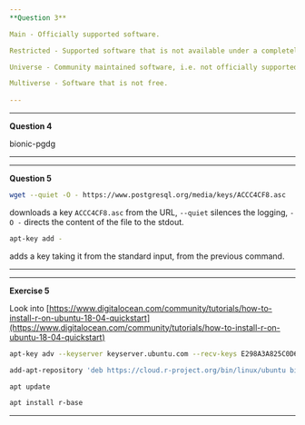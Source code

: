 ```yaml
---
**Question 3**

Main - Officially supported software.

Restricted - Supported software that is not available under a completely free license.

Universe - Community maintained software, i.e. not officially supported software.

Multiverse - Software that is not free.
 
---
```


---
**Question 4**

bionic-pgdg
 
---

---
**Question 5**


```bash
wget --quiet -O - https://www.postgresql.org/media/keys/ACCC4CF8.asc 
```

downloads a key `ACCC4CF8.asc` from the URL, `--quiet` silences the logging, `-O -` directs the content of the file to the stdout.    

```bash
apt-key add -
```

adds a key taking it from the standard input, from the previous command.

---


---
**Exercise 5**


Look into [https://www.digitalocean.com/community/tutorials/how-to-install-r-on-ubuntu-18-04-quickstart](https://www.digitalocean.com/community/tutorials/how-to-install-r-on-ubuntu-18-04-quickstart)

```bash
apt-key adv --keyserver keyserver.ubuntu.com --recv-keys E298A3A825C0D65DFD57CBB651716619E084DAB9
```

```bash
add-apt-repository 'deb https://cloud.r-project.org/bin/linux/ubuntu bionic-cran35/'
```

```bash
apt update
```

```bash
apt install r-base
```

---